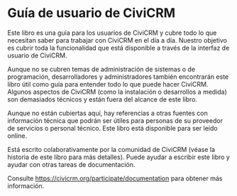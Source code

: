 Guía de usuario de CiviCRM
==================
Este libro es una guía para los usuarios de CiviCRM y cubre todo lo que necesitan saber para trabajar con CiviCRM en el día a día. Nuestro objetivo es cubrir toda la funcionalidad que está disponible a través de la interfaz de usuario de CiviCRM.

Aunque no se cubren temas de administración de sistemas o de programación, desarrolladores y administradores también encontrarán este libro útil como guía para entender todo lo que puede hacer CiviCRM. Algunos aspectos de CiviCRM (como la instalación o desarrollos a medida) son demasiados técnicos y están fuera del alcance de este libro.

Aunque no están cubiertas aquí, hay referencias a otras fuentes con información técnica que podrán ser útiles para personas de su proveedor de servicios o personal técnico.
Este libro está disponible para ser leído online.

Está escrito colaborativamente por la comunidad de CiviCRM (véase la historia de este libro para más detalles).
Puede ayudar a escribir este libro y ayudar con otras tareas de documentación.

Consulte https://civicrm.org/participate/documentation para obtener más información.
